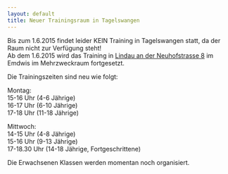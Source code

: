 ```yaml
---
layout: default
title: Neuer Trainingsraum in Tagelswangen
---
```


Bis zum 1.6.2015 findet leider KEIN Training in Tagelswangen statt, da der Raum nicht zur Verfügung steht!<br>
Ab dem 1.6.2015 wird das Training in [Lindau an der Neuhofstrasse 8](https://www.google.ch/maps/place/Neuhofstrasse+8,+8315+Lindau/@47.44105,8.6722886,17z/data=!4m7!1m4!3m3!1s0x479a98af513cebaf:0x99a43418b48f32b!2sNeuhofstrasse+8,+8315+Lindau!3b1!3m1!1s0x479a98af513cebaf:0x99a43418b48f32b) im Emdwis im Mehrzweckraum fortgesetzt.

Die Trainingszeiten sind neu wie folgt:<br>

Montag:<br>
15-16 Uhr (4-6 Jährige)<br>
16-17 Uhr (6-10 Jährige)<br>
17-18 Uhr (11-18 Jährige)<br>


Mittwoch: <br>
14-15 Uhr (4-8 Jährige)<br>
15-16 Uhr (9-13 Jährige)<br>
17-18.30 Uhr (14-18 Jährige, Fortgeschrittene)<br>

Die Erwachsenen Klassen werden momentan noch organisiert.